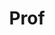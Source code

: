 ---
layout: person
given: Gos
family: Micklem
department: Department of Genetics/DAMTP
title: Prof
job_title: Professor in Computation and Molecular Biology
crsid: gm263
image: /assets/uploads/Micklem_Gos.png
webpage: https://gmicklem.github.io
biography: "Gos Micklem runs an interdisciplinary research group, using computational
  and molecular techniques to carry out basic and applied research related to biology.\n\nA
  major activity has been working as part of the open source community on projects
  such as the InterMine data integration platform.\n\nCurrent interests include:\n\n
  - antimicrobial resistance\n - synthetic biology\n - large-scale data integration:
  [InterMine](http://intermine.org), [HumanMine](https://www.humanmine.org/humanmine),
  [FlyMine](https://www.flymine.org/flymine)\n - machine learning related to the above:
  [Polyglotter](https://pubmed.ncbi.nlm.nih.gov/34531510/), SQLformer, [SFAVEL](https://arxiv.org/abs/2309.16540)\n\nKey
  AI collaborator: Pietro Liò (Computer Science and Technology) <https://www.cl.cam.ac.uk/~pl219>"
---